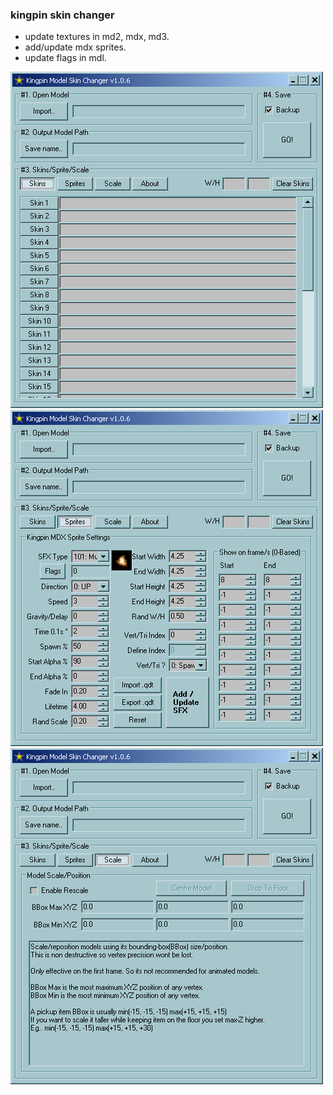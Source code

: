 ### kingpin skin changer
- update textures in md2, mdx, md3.
- add/update mdx sprites.
- update flags in mdl.


![](_image/ui_01.png) 
![](_image/ui_02.png) 
![](_image/ui_03.png) 
